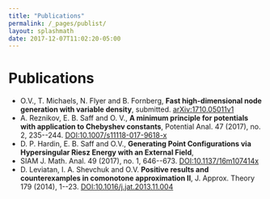 ```yaml
---
title: "Publications"
permalink: /_pages/publist/
layout: splashmath
date: 2017-12-07T11:02:20-05:00
---
```

# Publications
* O.V., T. Michaels, N. Flyer and B. Fornberg, **Fast high-dimensional node generation with variable density**,  submitted. [arXiv:1710.05011v1](https://arxiv.org/abs/1710.05011) <br>
* A. Reznikov, E. B. Saff and O. V., **A minimum principle for potentials with application to Chebyshev constants**, Potential Anal.  47  (2017),  no. 2, 235--244. [DOI:10.1007/s11118-017-9618-x](https://doi.org/10.1007/s11118-017-9618-x) <br>
* D. P. Hardin, E. B. Saff and O.V., **Generating Point Configurations via Hypersingular Riesz Energy with an External Field**,
* SIAM J. Math. Anal.  49  (2017),  no. 1, 646--673. [DOI:10.1137/16m107414x](https://doi.org/10.1137/16M107414X)<br>
* D. Leviatan, I. A. Shevchuk and O.V. **Positive results and counterexamples in comonotone approximation II**, J. Approx. Theory  179  (2014), 1--23.  [DOI:10.1016/j.jat.2013.11.004](https://doi.org/10.1016/j.jat.2013.11.004)<br>
